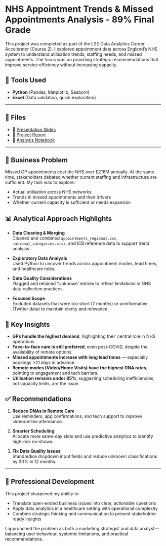 # NHS Appointment Trends & Missed Appointments Analysis - 89% Final Grade

This project was completed as part of the LSE Data Analytics Career Accelerator (Course 2). I explored appointment data across England’s NHS system to understand utilisation trends, staffing needs, and missed appointments. The focus was on providing strategic recommendations that improve service efficiency without increasing capacity.

## 🔧 Tools Used
- **Python** (Pandas, Matplotlib, Seaborn)
- **Excel** (Data validation, quick exploration)

---

## 📂 Files

- 📘 [Presentation Slides](./NHS%20Presentation.pdf)  
- 📄 [Project Report](./NHS%20Report.pdf)  
- 📓 [Analysis Notebook](./NHS%20Notebook.ipynb)

---

## 🧠 Business Problem

Missed GP appointments cost the NHS over £216M annually. At the same time, stakeholders debated whether current staffing and infrastructure are sufficient. My task was to explore:

- Actual utilisation across NHS networks
- Trends in missed appointments and their drivers
- Whether current capacity is sufficient or needs expansion

## 📊 Analytical Approach Highlights

- **Data Cleaning & Merging**  
  Cleaned and combined `appointments_regional.csv`, `national_categories.xlsx`, and ICB reference data to support trend analysis.

- **Exploratory Data Analysis**  
  Used Python to uncover trends across appointment modes, lead times, and healthcare roles.

- **Data Quality Considerations**  
  Flagged and retained 'Unknown' entries to reflect limitations in NHS data collection practices.

- **Focused Scope**  
  Excluded datasets that were too short (7 months) or uninformative (Twitter data) to maintain clarity and relevance.

## 📌 Key Insights

- **GPs handle the highest demand**, highlighting their central role in NHS operations.
- **Face-to-face care is still preferred**, even post-COVID, despite the availability of remote options.
- **Missed appointments increase with long lead times** — especially bookings >21 days in advance.
- **Remote modes (Video/Home Visits) have the highest DNA rates**, pointing to engagement and tech barriers.
- **Utilisation remains under 85%**, suggesting scheduling inefficiencies, not capacity limits, are the issue.

## ✅ Recommendations

1. **Reduce DNAs in Remote Care**  
   Use reminders, app confirmations, and tech support to improve video/online attendance.

2. **Smarter Scheduling**  
   Allocate more same-day slots and use predictive analytics to identify high-risk no-shows.

3. **Fix Data Quality Issues**  
   Standardise dropdown input fields and reduce unknown classifications by 30% in 12 months.

---

## 🧭 Professional Development

This project sharpened my ability to:

- Translate open-ended business issues into clear, actionable questions
- Apply data analytics in a healthcare setting with operational complexity
- Combine strategic thinking and communication to present stakeholder-ready insights

I approached the problem as both a marketing strategist and data analyst—balancing user behaviour, systemic limitations, and practical recommendations.

